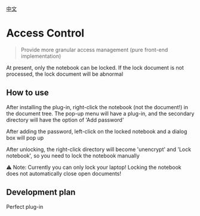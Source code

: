 [中文](https://github.com/siyuan-note/plugin-sample/blob/main/README_zh_CN.md)
# Access Control
> Provide more granular access management (pure front-end implementation)

At present, only the notebook can be locked. If the lock document is not processed, the lock document will be abnormal

## How to use
After installing the plug-in, right-click the notebook (not the document!) in the document tree. The pop-up menu will have a plug-in, and the secondary directory will have the option of 'Add password'

After adding the password, left-click on the locked notebook and a dialog box will pop up

After unlocking, the right-click directory will become 'unencrypt' and 'Lock notebook', so you need to lock the notebook manually

⚠️ Note: Currently you can only lock your laptop! Locking the notebook does not automatically close open documents!

## Development plan
Perfect plug-in